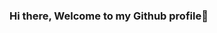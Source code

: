 ### Hi there, Welcome to my Github profile👋

<!--
**VidaFreitas/VidaFreitas** is a ✨ _special_ ✨ repository because its `README.md` (this file) appears on your GitHub profile.

- 📫 How to reach me: 
<div>
<a href="https://www.linkedin.com/in/vida-freitas-902a491aa/" target="_blank"><img loading="lazy" src="https://img.shields.io/badge/-LinkedIn-%230077B5?style=for-the-badge&logo=linkedin&logoColor=white" target="_blank"></a>
<a href = "mailto:vidavalessa65"gmail.com"><img loading="lazy" src="https://img.shields.io/badge/Gmail-D14836?style=for-the-badge&logo=gmail&logoColor=white" target="_blank"></a>
</div>

- 💬 Talking about Me:
  🖥️ I have a background in Finance, Product, CS and I'm currently training as a data analyst.

- 🔨 Technologies
<img loading="lazy" src="<link rel="stylesheet" href="https://cdn.jsdelivr.net/gh/devicons/devicon@v2.15.1/devicon.min.css">
<img loading="lazy" src="<link rel="stylesheet" href="https://cdn.jsdelivr.net/gh/devicons/devicon@v2.15.1/devicon.min.css">
<img loading="lazy" src="<link rel="stylesheet" href="https://cdn.jsdelivr.net/gh/devicons/devicon@v2.15.1/devicon.min.css">
<img loading="lazy" src="<link rel="stylesheet" href="https://cdn.jsdelivr.net/gh/devicons/devicon@v2.15.1/devicon.min.css">
             
- 📊 For more information:
<div>
<a href="https://github.com/VidaFreitas">
<img loading="lazy" height="180em" src="https://github-readme-stats.vercel.app/api/top-langs/?username=seu-usuário-aqui&layout=compact&langs_count=7&theme=dracula"/>
<img loading="lazy" height="180em" src="https://github-readme-stats.vercel.app/api?username=seu-usuário-aqui&show_icons=true&theme=dracula&include_all_commits=true&count_private=true"/>
</div>
